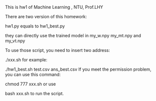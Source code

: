 This is hw1 of Machine Learning , NTU, Prof.LHY

There are two version of this homework:

hw1.py equals to hw1_best.py

they can directly use the trained model in my_w.npy my_mt.npy and my_vt.npy 

To use those script, you need to insert two address:

./xxx.sh <testfile address> <output file address>
for example:

./hw1_best.sh test.csv ans_best.csv
If you meet the permission problem, you can use this command:

chmod 777 xxx.sh
or use

bash xxx.sh
to run the script.
